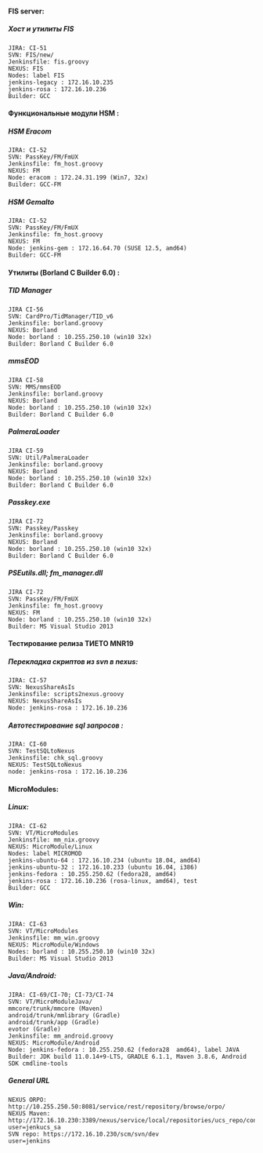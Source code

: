 #### FIS server:
##### Хост и утилиты FIS
```
JIRA: CI-51
SVN: FIS/new/
Jenkinsfile: fis.groovy
NEXUS: FIS
Nodes: label FIS
jenkins-legacy : 172.16.10.235
jenkins-rosa : 172.16.10.236
Builder: GCC
```
#### Функциональные модули HSM :
##### HSM Eracom
```
JIRA: CI-52
SVN: PassKey/FM/FmUX
Jenkinsfile: fm_host.groovy
NEXUS: FM
Node: eracom : 172.24.31.199 (Win7, 32x)
Builder: GCC-FM
```
##### HSM Gemalto
```
JIRA: CI-52
SVN: PassKey/FM/FmUX
Jenkinsfile: fm_host.groovy
NEXUS: FM
Node: jenkins-gem : 172.16.64.70 (SUSE 12.5, amd64)
Builder: GCC-FM
```
#### Утилиты (Borland C Builder 6.0) : 
##### TID Manager
```
JIRA CI-56
SVN: CardPro/TidManager/TID_v6
Jenkinsfile: borland.groovy
NEXUS: Borland
Node: borland : 10.255.250.10 (win10 32x)
Builder: Borland C Builder 6.0
```
##### mmsEOD
```
JIRA CI-58
SVN: MMS/mmsEOD
Jenkinsfile: borland.groovy
NEXUS: Borland
Node: borland : 10.255.250.10 (win10 32x)
Builder: Borland C Builder 6.0
```
##### PalmeraLoader
```
JIRA CI-59
SVN: Util/PalmeraLoader
Jenkinsfile: borland.groovy
NEXUS: Borland
Node: borland : 10.255.250.10 (win10 32x)
Builder: Borland C Builder 6.0
```
##### Passkey.exe
```
JIRA CI-72
SVN: Passkey/Passkey
Jenkinsfile: borland.groovy
NEXUS: Borland
Node: borland : 10.255.250.10 (win10 32x)
Builder: Borland C Builder 6.0
```
##### PSEutils.dll; fm_manager.dll
```
JIRA CI-72
SVN: PassKey/FM/FmUX
Jenkinsfile: fm_host.groovy
NEXUS: FM
Node: borland : 10.255.250.10 (win10 32x)
Builder: MS Visual Studio 2013
```
#### Тестирование релиза ТИЕТО MNR19
##### Перекладка скриптов из svn в nexus: 
```
JIRA: CI-57
SVN: NexusShareAsIs
Jenkinsfile: scripts2nexus.groovy
NEXUS: NexusShareAsIs
Node: jenkins-rosa : 172.16.10.236
```
##### Автотестирование sql запросов :
```
JIRA: CI-60
SVN: TestSQLtoNexus
Jenkinsfile: chk_sql.groovy
NEXUS: TestSQLtoNexus
node: jenkins-rosa : 172.16.10.236
```
#### MicroModules: 
##### Linux: 
```
JIRA: CI-62
SVN: VT/MicroModules
Jenkinsfile: mm_nix.groovy
NEXUS: MicroModule/Linux
Nodes: label MICROMOD
jenkins-ubuntu-64 : 172.16.10.234 (ubuntu 18.04, amd64)
jenkins-ubuntu-32 : 172.16.10.233 (ubuntu 16.04, i386)
jenkins-fedora : 10.255.250.62 (fedora28, amd64)
jenkins-rosa : 172.16.10.236 (rosa-linux, amd64), test
Builder: GCC
```
##### Win: 
```
JIRA: CI-63
SVN: VT/MicroModules
Jenkinsfile: mm_win.groovy
NEXUS: MicroModule/Windows
Nodes: borland : 10.255.250.10 (win10 32x)
Builder: MS Visual Studio 2013
```
##### Java/Android:
```
JIRA: CI-69/CI-70; CI-73/CI-74
SVN: VT/MicroModuleJava/
mmcore/trunk/mmcore (Maven)
android/trunk/mmlibrary (Gradle)
android/trunk/app (Gradle)
evotor (Gradle)
Jenkinsfile: mm_android.groovy
NEXUS: MicroModule/Android
Node: jenkins-fedora : 10.255.250.62 (fedora28  amd64), label JAVA
Builder: JDK build 11.0.14+9-LTS, GRADLE 6.1.1, Maven 3.8.6, Android SDK cmdline-tools
```
##### General URL
```
NEXUS ORPO:  http://10.255.250.50:8081/service/rest/repository/browse/orpo/
NEXUS Maven: http://172.16.10.230:3389/nexus/service/local/repositories/ucs_repo/content
user=jenkucs_sa
SVN repo: https://172.16.10.230/scm/svn/dev
user=jenkins
```
